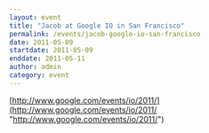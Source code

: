 ```yaml
---
layout: event
title: "Jacob at Google IO in San Francisco"
permalink: /events/jacob-google-io-san-francisco
date: 2011-05-09
startdate: 2011-05-09
enddate: 2011-05-11
author: admin
category: event
---
```


[http://www.google.com/events/io/2011/](http://www.google.com/events/io/2011/ "http://www.google.com/events/io/2011/")

